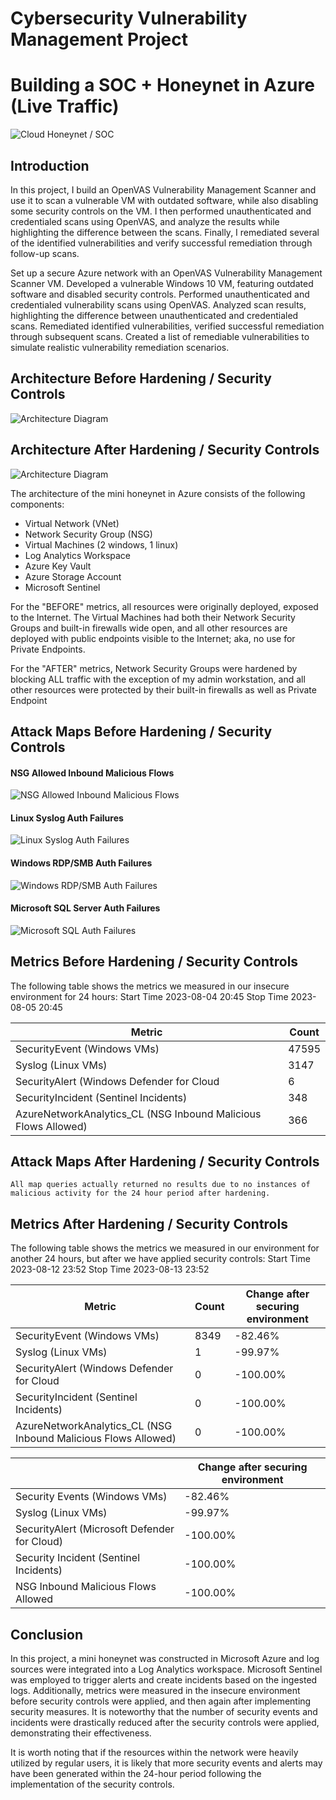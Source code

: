 # Cybersecurity Vulnerability Management Project

# Building a SOC + Honeynet in Azure (Live Traffic)
![Cloud Honeynet / SOC](https://i.imgur.com/ZWxe03e.jpg)

## Introduction

In this project, I build an OpenVAS Vulnerability Management Scanner and use it to scan a vulnerable VM with outdated software, while also disabling some security controls on the VM. I then performed unauthenticated and credentialed scans using OpenVAS, and analyze the results while highlighting the difference between the scans. Finally, I remediated several of the identified vulnerabilities and verify successful remediation through follow-up scans.

Set up a secure Azure network with an OpenVAS Vulnerability Management Scanner VM.
Developed a vulnerable Windows 10 VM, featuring outdated software and disabled security controls.
Performed unauthenticated and credentialed vulnerability scans using OpenVAS.
Analyzed scan results, highlighting the difference between unauthenticated and credentialed scans.
Remediated identified vulnerabilities, verified successful remediation through subsequent scans.
Created a list of remediable vulnerabilities to simulate realistic vulnerability remediation scenarios.


## Architecture Before Hardening / Security Controls
![Architecture Diagram](https://i.imgur.com/aBDwnKb.jpg)

## Architecture After Hardening / Security Controls
![Architecture Diagram](https://i.imgur.com/YQNa9Pp.jpg)

The architecture of the mini honeynet in Azure consists of the following components:

- Virtual Network (VNet)
- Network Security Group (NSG)
- Virtual Machines (2 windows, 1 linux)
- Log Analytics Workspace
- Azure Key Vault
- Azure Storage Account
- Microsoft Sentinel

For the "BEFORE" metrics, all resources were originally deployed, exposed to the Internet. The Virtual Machines had both their Network Security Groups and built-in firewalls wide open, and all other resources are deployed with public endpoints visible to the Internet; aka, no use for Private Endpoints.

For the "AFTER" metrics, Network Security Groups were hardened by blocking ALL traffic with the exception of my admin workstation, and all other resources were protected by their built-in firewalls as well as Private Endpoint

## Attack Maps Before Hardening / Security Controls
#### NSG Allowed Inbound Malicious Flows
![NSG Allowed Inbound Malicious Flows](https://github.com/kyiez/Azure-SOC/assets/90296943/e8f955ad-e03e-44c2-80f4-43b7bd46fbed)<br>
#### Linux Syslog Auth Failures
![Linux Syslog Auth Failures](https://github.com/kyiez/Azure-SOC/assets/90296943/0d91ad52-4cfe-4172-80d8-38fff54db621)<br>
#### Windows RDP/SMB Auth Failures
![Windows RDP/SMB Auth Failures](https://github.com/kyiez/Azure-SOC/assets/90296943/9d35bb2d-0132-45b9-a025-d669bf45abd0)<br>
#### Microsoft SQL Server Auth Failures
![Microsoft SQL Auth Failures](https://github.com/kyiez/Azure-SOC/assets/90296943/c1be1b13-5822-42db-a33d-a798a7ed54e1)<br>


## Metrics Before Hardening / Security Controls

The following table shows the metrics we measured in our insecure environment for 24 hours:
Start Time 2023-08-04 20:45
Stop Time 2023-08-05 20:45

| Metric                                                         | Count
| ------------------------                                       | -----
| SecurityEvent (Windows VMs)                                    | 47595
| Syslog (Linux VMs)                                             | 3147
| SecurityAlert (Windows Defender for Cloud                      | 6
| SecurityIncident (Sentinel Incidents)                          | 348
| AzureNetworkAnalytics_CL (NSG Inbound Malicious Flows Allowed) | 366


## Attack Maps After Hardening / Security Controls

```All map queries actually returned no results due to no instances of malicious activity for the 24 hour period after hardening.```

## Metrics After Hardening / Security Controls

The following table shows the metrics we measured in our environment for another 24 hours, but after we have applied security controls:
Start Time 2023-08-12 23:52
Stop Time	2023-08-13 23:52

| Metric                                                         | Count  | Change after securing environment  
| ------------------------                                       | -----  | ---- 
| SecurityEvent (Windows VMs)                                    | 8349   | -82.46%
| Syslog (Linux VMs)                                             | 1      | -99.97%
| SecurityAlert (Windows Defender for Cloud                      | 0      | -100.00%
| SecurityIncident (Sentinel Incidents)                          | 0      | -100.00%
| AzureNetworkAnalytics_CL (NSG Inbound Malicious Flows Allowed) | 0      | -100.00%


|                          | Change after securing environment
| ------------------------ | -----
| Security Events (Windows VMs)            | -82.46%
| Syslog (Linux VMs)                   | -99.97%
| SecurityAlert (Microsoft Defender for Cloud)            | -100.00%
| Security Incident (Sentinel Incidents)         | -100.00%
| NSG Inbound Malicious Flows Allowed | -100.00%

## Conclusion

In this project, a mini honeynet was constructed in Microsoft Azure and log sources were integrated into a Log Analytics workspace. Microsoft Sentinel was employed to trigger alerts and create incidents based on the ingested logs. Additionally, metrics were measured in the insecure environment before security controls were applied, and then again after implementing security measures. It is noteworthy that the number of security events and incidents were drastically reduced after the security controls were applied, demonstrating their effectiveness.

It is worth noting that if the resources within the network were heavily utilized by regular users, it is likely that more security events and alerts may have been generated within the 24-hour period following the implementation of the security controls.
